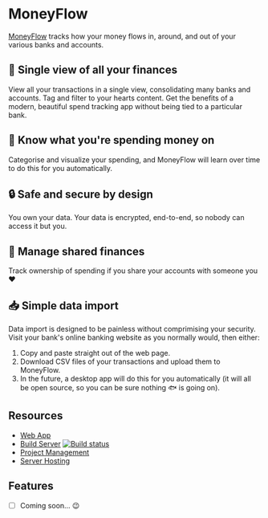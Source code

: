 # MoneyFlow

[MoneyFlow](https://moneyflow.azurewebsites.net/) tracks how your money flows in, around, and out of your various banks and accounts. 

## :page_facing_up: Single view of all your finances 

View all your transactions in a single view, consolidating many banks and accounts.
Tag and filter to your hearts content. 
Get the benefits of a modern, beautiful spend tracking app without being tied to a particular bank. 
 
## :ledger: Know what you're spending money on 

Categorise and visualize your spending, and MoneyFlow will learn over time to do this for you automatically.

## :lock: Safe and secure by design

You own your data. Your data is encrypted, end-to-end, so nobody can access it but you.

## :couple: Manage shared finances 

Track ownership of spending if you share your accounts with someone you :heart: 

## :inbox_tray: Simple data import

Data import is designed to be painless without comprimising your security. Visit your bank's online banking website 
as you normally would, then either:
1. Copy and paste straight out of the web page. 
2. Download CSV files of your transactions and upload them to MoneyFlow. 
3. In the future, a desktop app will do this for you automatically 
   (it will all be open source, so you can be sure nothing :fish: is going on).

## Resources

- [Web App](https://moneyflow.azurewebsites.net/)
- [Build Server](https://btefay.visualstudio.com/MoneyFlow/_build) 
  [![Build status](https://btefay.visualstudio.com/MoneyFlow/_apis/build/status/MoneyFlow)](https://btefay.visualstudio.com/MoneyFlow/_build/latest?definitionId=1)
- [Project Management](https://github.com/bentefay/MoneyFlow/projects/1)
- [Server Hosting](https://portal.azure.com)

## Features

- [ ] Coming soon... :wink: